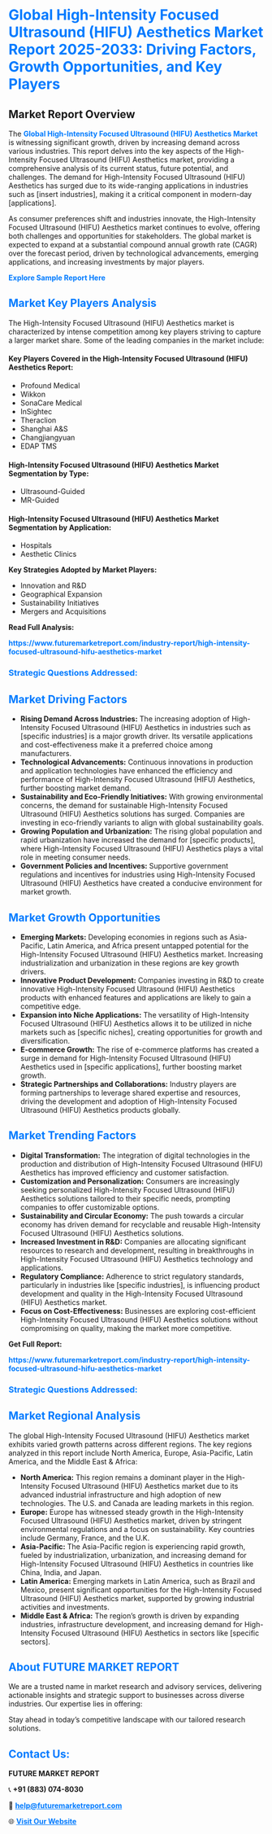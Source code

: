 <h1 style="color: #007BFF;">Global High-Intensity Focused Ultrasound (HIFU) Aesthetics Market Report 2025-2033: Driving Factors, Growth Opportunities, and Key Players</h1>

<section id="overview">
<h2>Market Report Overview</h2>
<p>The <a href="https://www.futuremarketreport.com/industry-report/high-intensity-focused-ultrasound-hifu-aesthetics-market" style="color: #007BFF; text-decoration: none;"><strong>Global High-Intensity Focused Ultrasound (HIFU) Aesthetics Market</strong></a> is witnessing significant growth, driven by increasing demand across various industries. This report delves into the key aspects of the High-Intensity Focused Ultrasound (HIFU) Aesthetics market, providing a comprehensive analysis of its current status, future potential, and challenges. The demand for High-Intensity Focused Ultrasound (HIFU) Aesthetics has surged due to its wide-ranging applications in industries such as [insert industries], making it a critical component in modern-day [applications].</p>
<p>As consumer preferences shift and industries innovate, the High-Intensity Focused Ultrasound (HIFU) Aesthetics market continues to evolve, offering both challenges and opportunities for stakeholders. The global market is expected to expand at a substantial compound annual growth rate (CAGR) over the forecast period, driven by technological advancements, emerging applications, and increasing investments by major players.</p>
</section>

<section id="overview">
<p><a href="https://www.futuremarketreport.com/request-sample/reportId=79151" style="color: #007BFF; text-decoration: none;"><strong>Explore Sample Report Here</strong></a></p>
</section>

<section id="key-players">
<h2 style="color: #007BFF;">Market Key Players Analysis</h2>
<p>The High-Intensity Focused Ultrasound (HIFU) Aesthetics market is characterized by intense competition among key players striving to capture a larger market share. Some of the leading companies in the market include:</p>
<h4>Key Players Covered in the High-Intensity Focused Ultrasound (HIFU) Aesthetics Report:</h4>
<ul><li>Profound Medical</li><li>Wikkon</li><li>SonaCare Medical</li><li>InSightec</li><li>Theraclion</li><li>Shanghai A&amp;S</li><li>Changjiangyuan</li><li>EDAP TMS</li></ul>
<h4>High-Intensity Focused Ultrasound (HIFU) Aesthetics Market Segmentation by Type:</h4>
<ul><li>Ultrasound-Guided</li><li>MR-Guided</li></ul>

<h4>High-Intensity Focused Ultrasound (HIFU) Aesthetics Market Segmentation by Application:</h4>
<ul><li>Hospitals</li><li>Aesthetic Clinics</li></ul>
<p><strong>Key Strategies Adopted by Market Players:</strong></p>
<ul>
<li>Innovation and R&D</li>
<li>Geographical Expansion</li>
<li>Sustainability Initiatives</li>
<li>Mergers and Acquisitions</li>
</ul>
</section>

<section>
<p><strong>Read Full Analysis: </strong></p><a href="https://www.futuremarketreport.com/industry-report/high-intensity-focused-ultrasound-hifu-aesthetics-market" style="color: #007BFF; text-decoration: none;"><strong>https://www.futuremarketreport.com/industry-report/high-intensity-focused-ultrasound-hifu-aesthetics-market</strong></a>
<h3 style="color: #007BFF;">Strategic Questions Addressed:</h3>
</section>

<section id="driving-factors">
<h2 style="color: #007BFF;">Market Driving Factors</h2>
<ul>
<li><strong>Rising Demand Across Industries:</strong> The increasing adoption of High-Intensity Focused Ultrasound (HIFU) Aesthetics in industries such as [specific industries] is a major growth driver. Its versatile applications and cost-effectiveness make it a preferred choice among manufacturers.</li>
<li><strong>Technological Advancements:</strong> Continuous innovations in production and application technologies have enhanced the efficiency and performance of High-Intensity Focused Ultrasound (HIFU) Aesthetics, further boosting market demand.</li>
<li><strong>Sustainability and Eco-Friendly Initiatives:</strong> With growing environmental concerns, the demand for sustainable High-Intensity Focused Ultrasound (HIFU) Aesthetics solutions has surged. Companies are investing in eco-friendly variants to align with global sustainability goals.</li>
<li><strong>Growing Population and Urbanization:</strong> The rising global population and rapid urbanization have increased the demand for [specific products], where High-Intensity Focused Ultrasound (HIFU) Aesthetics plays a vital role in meeting consumer needs.</li>
<li><strong>Government Policies and Incentives:</strong> Supportive government regulations and incentives for industries using High-Intensity Focused Ultrasound (HIFU) Aesthetics have created a conducive environment for market growth.</li>
</ul>
</section>

<section id="growth-opportunities">
<h2 style="color: #007BFF;">Market Growth Opportunities</h2>
<ul>
<li><strong>Emerging Markets:</strong> Developing economies in regions such as Asia-Pacific, Latin America, and Africa present untapped potential for the High-Intensity Focused Ultrasound (HIFU) Aesthetics market. Increasing industrialization and urbanization in these regions are key growth drivers.</li>
<li><strong>Innovative Product Development:</strong> Companies investing in R&D to create innovative High-Intensity Focused Ultrasound (HIFU) Aesthetics products with enhanced features and applications are likely to gain a competitive edge.</li>
<li><strong>Expansion into Niche Applications:</strong> The versatility of High-Intensity Focused Ultrasound (HIFU) Aesthetics allows it to be utilized in niche markets such as [specific niches], creating opportunities for growth and diversification.</li>
<li><strong>E-commerce Growth:</strong> The rise of e-commerce platforms has created a surge in demand for High-Intensity Focused Ultrasound (HIFU) Aesthetics used in [specific applications], further boosting market growth.</li>
<li><strong>Strategic Partnerships and Collaborations:</strong> Industry players are forming partnerships to leverage shared expertise and resources, driving the development and adoption of High-Intensity Focused Ultrasound (HIFU) Aesthetics products globally.</li>
</ul>
</section>

<section id="trending-factors">
<h2 style="color: #007BFF;">Market Trending Factors</h2>
<ul>
<li><strong>Digital Transformation:</strong> The integration of digital technologies in the production and distribution of High-Intensity Focused Ultrasound (HIFU) Aesthetics has improved efficiency and customer satisfaction.</li>
<li><strong>Customization and Personalization:</strong> Consumers are increasingly seeking personalized High-Intensity Focused Ultrasound (HIFU) Aesthetics solutions tailored to their specific needs, prompting companies to offer customizable options.</li>
<li><strong>Sustainability and Circular Economy:</strong> The push towards a circular economy has driven demand for recyclable and reusable High-Intensity Focused Ultrasound (HIFU) Aesthetics solutions.</li>
<li><strong>Increased Investment in R&D:</strong> Companies are allocating significant resources to research and development, resulting in breakthroughs in High-Intensity Focused Ultrasound (HIFU) Aesthetics technology and applications.</li>
<li><strong>Regulatory Compliance:</strong> Adherence to strict regulatory standards, particularly in industries like [specific industries], is influencing product development and quality in the High-Intensity Focused Ultrasound (HIFU) Aesthetics market.</li>
<li><strong>Focus on Cost-Effectiveness:</strong> Businesses are exploring cost-efficient High-Intensity Focused Ultrasound (HIFU) Aesthetics solutions without compromising on quality, making the market more competitive.</li>
</ul>
</section>

<section>
<p><strong>Get Full Report: </strong></p><a href="https://www.futuremarketreport.com/industry-report/high-intensity-focused-ultrasound-hifu-aesthetics-market" style="color: #007BFF; text-decoration: none;"><strong>https://www.futuremarketreport.com/industry-report/high-intensity-focused-ultrasound-hifu-aesthetics-market</strong></a>
<h3 style="color: #007BFF;">Strategic Questions Addressed:</h3>
</section>


<section id="regional-analysis">
<h2 style="color: #007BFF;">Market Regional Analysis</h2>
<p>The global High-Intensity Focused Ultrasound (HIFU) Aesthetics market exhibits varied growth patterns across different regions. The key regions analyzed in this report include North America, Europe, Asia-Pacific, Latin America, and the Middle East & Africa:</p>
<ul>
<li><strong>North America:</strong> This region remains a dominant player in the High-Intensity Focused Ultrasound (HIFU) Aesthetics market due to its advanced industrial infrastructure and high adoption of new technologies. The U.S. and Canada are leading markets in this region.</li>
<li><strong>Europe:</strong> Europe has witnessed steady growth in the High-Intensity Focused Ultrasound (HIFU) Aesthetics market, driven by stringent environmental regulations and a focus on sustainability. Key countries include Germany, France, and the U.K.</li>
<li><strong>Asia-Pacific:</strong> The Asia-Pacific region is experiencing rapid growth, fueled by industrialization, urbanization, and increasing demand for High-Intensity Focused Ultrasound (HIFU) Aesthetics in countries like China, India, and Japan.</li>
<li><strong>Latin America:</strong> Emerging markets in Latin America, such as Brazil and Mexico, present significant opportunities for the High-Intensity Focused Ultrasound (HIFU) Aesthetics market, supported by growing industrial activities and investments.</li>
<li><strong>Middle East & Africa:</strong> The region’s growth is driven by expanding industries, infrastructure development, and increasing demand for High-Intensity Focused Ultrasound (HIFU) Aesthetics in sectors like [specific sectors].</li>
</ul>
</section>

<footer>
<h2 style="color: #007BFF;">About FUTURE MARKET REPORT</h2>
<p>We are a trusted name in market research and advisory services, delivering actionable insights and strategic support to businesses across diverse industries. Our expertise lies in offering:</p>

<p>Stay ahead in today’s competitive landscape with our tailored research solutions.</p>

<h2 style="color: #007BFF;">Contact Us:</h2>
<p><strong>FUTURE MARKET REPORT</strong></p>
<p>📞 <strong>+91 (883) 074-8030</strong></p>
<p>📧 <strong><a href="mailto:help@futuremarketreport.com" style="color: #007BFF;">help@futuremarketreport.com</a></strong></p>
<p>🌐 <strong><a href="https://www.futuremarketreport.com/" style="color: #007BFF;">Visit Our Website</a></strong></p>
</footer>